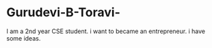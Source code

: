 # Gurudevi-B-Toravi-
I am a 2nd year CSE student.
i want to became an entrepreneur.
i have some ideas.
